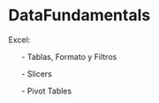 # DataFundamentals

Excel: <br>
<ol> - Tablas, Formato y Filtros </ol>
<ol> - Slicers </ol>
<ol> - Pivot Tables </ol>
